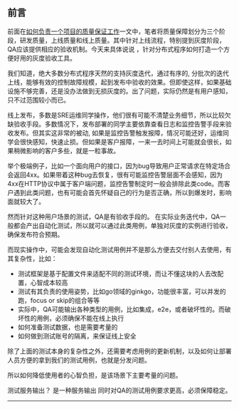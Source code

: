 
## 前言
前面在[如何负责一个项目的质量保证工作](https://www.cnblogs.com/jinsdu/p/7507887.html)一文中，笔者将质量保障划分为三个阶段，研发质量，上线质量和线上质量。其中针对上线流程，特别提到灰度阶段，QA应该提供相应的验收机制。今天来具体说说
，针对分布式程序如何打造一个方便好用的灰度验收工具。

我们知道，绝大多数分布式程序天然的支持灰度迭代，通过有序的, 分批次的迭代上线，能够有效的控制故障规模，起到发布中验收的效果。但即使这样，如果基础设施不够完善，还是没办法做到无损灰度的。出了问题，实际仍然是有用户感知，只不过范围较小而已。

线上发布，多数是SRE运维同学操作，他们很有可能不清楚业务细节，所以比较欠缺验收手段。多数情况下，发布部署的同学主要依靠查看日志和监控告警手段来验收发布。但其实这非常的被动, 如果是监控告警触发报障，情况可能还好，运维同学会很快感知，快速止损。但如果是客户报障，一来一去时间上可能就会很长，如果稍微影响的客户多些，就是一粒事故。

举个极端例子，比如一个面向用户的接口，因为bug导致用户正常请求在特定场合会返回4xx。如果带着这种bug去恢复，很有可能监控告警层面不会感知，因为4xx在HTTP协议中属于客户端问题，监控告警制定时一般会排除此类code。而客户遇到此类问题，也有可能会首先怀疑自己的行为是否正确，所以到爆发时，影响面就较大了。

然而针对这种用户场景的测试，QA是有验收手段的。
在实际业务迭代中，QA一般都会产出自动化测试，所以就可以通过此类用例，单独对灰度的实例进行验收，确保发布符合预期。

而现实操作中，可能会发现自动化测试用例并不是那么方便去交付别人去使用，有其复杂性，比如：
* 测试框架是基于配置文件来适配不同的测试环境，而让不懂这块的人去改配置，心智成本较高
* 测试有其负责的使用姿势，比如go领域的ginkgo，功能很丰富，可以并发的跑，focus or skip的组合等等
* 实际中，QA可能输出各种类型的用例，比如集成，e2e，或者破坏性的。而破坏性的用例，必须确保不能在线上执行
* 如何准备测试数据，也是需要考量的
* 如何做到测试账号的隔离，来保证线上安全

除了上面的测试本身的复杂性之外，还需要考虑用例的更新机制，以及如何让部署人员方便的拿到我们的测试用例，也就是分发问题。

所以如何降低使用者的心智负担，是该场景下主要考量的问题。



测试服务输出？
是一种服务输出
同时对QA的测试用例要求更高，必须保障稳定。

------
